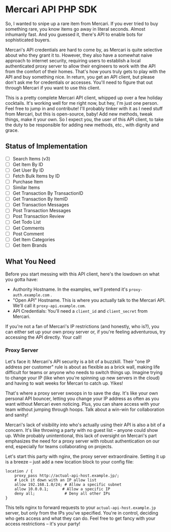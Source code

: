 # Mercari API PHP SDK 

So, I wanted to snipe up a rare item from Mercari. If you ever tried to buy something rare, you know items go away in literal seconds. Almost inhumanly fast. And you guessed it, there's API to enable bots for sophisticated buyers. 

Mercari's API credentials are hard to come by, as Mercari is quite selective about who they grant it to. However, they also have a somewhat naive approach to internet security, requiring users to establish a local authenticated proxy server to allow their engineers to work with the API from the comfort of their homes. That's how yours truly gets to play with the API and buy something nice. In return, you get an API client, but please don't ask me for credentials or accesses. You'll need to figure that out through Mercari if you want to use this client.

This is a pretty complete Mercari API client, whipped up over a few holiday cocktails. It's working well for me right now, but hey, I'm just one person. Feel free to jump in and contribute! I'll probably tinker with it as I need stuff from Mercari, but this is open-source, baby! Add new methods, tweak things, make it your own. So I expect you, the user of this API client, to take the duty to be responsible for adding new methods, etc., with dignity and grace.

## Status of Implementation

 - [ ] Search Items (v3)
 - [ ] Get Item By ID
 - [ ] Get User By ID
 - [ ] Fetch Bulk Items by ID
 - [ ] Purchase Item
 - [ ] Similar Items
 - [ ] Get Transaction By TransactionID
 - [ ] Get Transaction By ItemID
 - [ ] Get Transaction Messages
 - [ ] Post Transaction Messages
 - [ ] Post Transaction Review
 - [ ] Get Todo List
 - [ ] Get Comments
 - [ ] Post Comment
 - [ ] Get Item Categories
 - [ ] Get Item Brands

## What You Need

Before you start messing with this API client, here's the lowdown on what you gotta have:
- Authority Hostname. In the examples, we'll pretend it's `proxy-auth.example.com` .
- "Open API" Hostname. This is where you actually talk to the Mercari API. We'll call it `proxy-api.example.com`. 
- API Credentials: You'll need a `client_id` and `client_secret` from Mercari.
  
If you're not a fan of Mercari's IP restrictions (and honestly, who is?), you can either set up your own proxy server or, if you're feeling adventurous, try accessing the API directly. Your call!

### Proxy Server

Let's face it: Mercari's API security is a bit of a buzzkill. Their "one IP address per customer" rule is about as flexible as a brick wall, making life difficult for teams or anyone who needs to switch things up. Imagine trying to change your IP (like when you're spinning up new servers in the cloud) and having to wait weeks for Mercari to catch up. Yikes!

That's where a proxy server swoops in to save the day. It's like your own personal API bouncer, letting you change your IP address as often as you want without Mercari even noticing. Plus, you can share access with your team without jumping through hoops. Talk about a win-win for collaboration and sanity!

Mercari's lack of visibility into who's actually using their API is also a bit of a concern. It's like throwing a party with no guest list – anyone could show up. While probably unintentional, this lack of oversight on Mercari's part emphasizes the need for a proxy server with robust authentication on our end, especially for teams collaborating on projects.

Let's start this party with nginx, the proxy server extraordinaire. Setting it up is a breeze – just add a new location block to your config file:

```nginx
location / {
    proxy_pass http://actual-api-host.example.jp/; 
    # Lock it down with an IP allow list
    allow 192.168.1.0/24; # Allow a specific subnet
    allow 10.0.0.1;      # Allow a specific IP
    deny all;             # Deny all other IPs
}
```

This tells nginx to forward requests to your `actual-api-host.example.jp` server, but only from the IPs you've specified. You're in control, deciding who gets access and what they can do. Feel free to get fancy with your access restrictions – it's your party!
